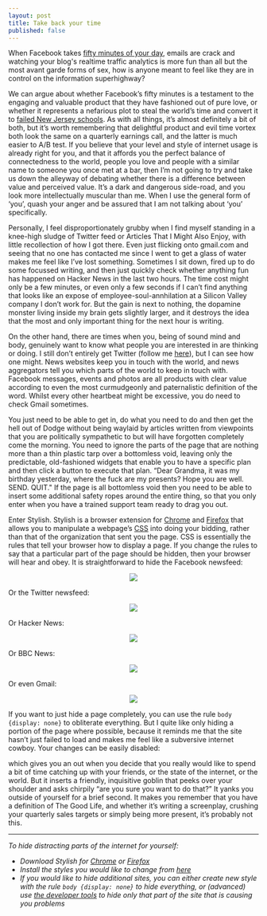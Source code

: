 ```yaml
---
layout: post
title: Take back your time
published: false
---
```

When Facebook takes [fifty minutes of your day](http://www.nytimes.com/2016/05/06/business/facebook-bends-the-rules-of-audience-engagement-to-its-advantage.html), emails are crack and watching your blog's realtime traffic analytics is more fun than all but the most avant garde forms of sex, how is anyone meant to feel like they are in control on the information superhighway?

We can argue about whether Facebook’s fifty minutes is a testament to the engaging and valuable product that they have fashioned out of pure love, or whether it represents a nefarious plot to steal the world’s time and convert it to [failed New Jersey schools](https://www.buzzfeed.com/mollyhensleyclancy/what-happened-to-zuckerbergs-100-million). As with all things, it’s almost definitely a bit of both, but it’s worth remembering that delightful product and evil time vortex both look the same on a quarterly earnings call, and the latter is much easier to A/B test. If you believe that your level and style of internet usage is already right for you, and that it affords you the perfect balance of connectedness to the world, people you love and people with a similar name to someone you once met at a bar, then I’m not going to try and take us down the alleyway of debating whether there is a difference between value and perceived value. It’s a dark and dangerous side-road, and you look more intellectually muscular than me. When I use the general form of ‘you’, quash your anger and be assured that I am not talking about ‘you’ specifically.

Personally, I feel disproportionately grubby when I find myself standing in a knee-high sludge of Twitter feed or Articles That I Might Also Enjoy, with little recollection of how I got there. Even just flicking onto gmail.com and seeing that no one has contacted me since I went to get a glass of water makes me feel like I’ve lost something. Sometimes I sit down, fired up to do some focussed writing, and then just quickly check whether anything fun has happened on Hacker News in the last two hours. The time cost might only be a few minutes, or even only a few seconds if I can’t find anything that looks like an expose of employee-soul-annhilation at a Silicon Valley company I don’t work for. But the gain is next to nothing, the dopamine monster living inside my brain gets slightly larger, and it destroys the idea that the most and only important thing for the next hour is writing.

On the other hand, there are times when you, being of sound mind and body, genuinely want to know what people you are interested in are thinking or doing. I still don’t entirely get Twitter (follow me [here](https://twitter.com/robjheaton)), but I can see how one might. News websites keep you in touch with the world, and news aggregators tell you which parts of the world to keep in touch with. Facebook messages, events and photos are all products with clear value according to even the most curmudgeonly and paternalistic definition of the word. Whilst every other heartbeat might be excessive, you do need to check Gmail sometimes.

You just need to be able to get in, do what you need to do and then get the hell out of Dodge without being waylaid by articles written from viewpoints that you are politically sympathetic to but will have forgotten completely come the morning. You need to ignore the parts of the page that are nothing more than a thin plastic tarp over a bottomless void, leaving only the predictable, old-fashioned widgets that enable you to have a specific plan and then click a button to execute that plan. “Dear Grandma, it was my birthday yesterday, where the fuck are my presents? Hope you are well. SEND. QUIT." If the page is all bottomless void then you need to be able to insert some additional safety ropes around the entire thing, so that you only enter when you have a trained support team ready to drag you out.

Enter Stylish. Stylish is a browser extension for [Chrome](https://chrome.google.com/webstore/detail/stylish/fjnbnpbmkenffdnngjfgmeleoegfcffe) and [Firefox](https://addons.mozilla.org/en-US/firefox/addon/stylish/) that allows you to manipulate a webpage’s [CSS](https://developer.mozilla.org/en-US/docs/Web/Guide/CSS/Getting_started/What_is_CSS) into doing your bidding, rather than that of the organization that sent you the page. CSS is essentially the rules that tell your browser how to display a page. If you change the rules to say that a particular part of the page should be hidden, then your browser will hear and obey. It is straightforward to hide the Facebook newsfeed:

<p align="center">
<img src="https://cloud.githubusercontent.com/assets/1565857/15089699/b6e9eeac-13be-11e6-8ead-9c8bb74820aa.png" />
</p>

Or the Twitter newsfeed:

<p align="center">
<img src="https://cloud.githubusercontent.com/assets/1565857/15089698/b6d902d6-13be-11e6-836d-5dea1122ac6f.png" />
</p>

Or Hacker News:

<p align="center">
<img src="https://cloud.githubusercontent.com/assets/1565857/15089723/7838c1aa-13bf-11e6-93ec-87508fa3d8a6.png" />
</p>

Or BBC News:

<p align="center">
<img src="https://cloud.githubusercontent.com/assets/1565857/15089701/b6f4c0ca-13be-11e6-93be-91b42b78b5b1.png" />
</p>

Or even Gmail:

<p align="center">
<img src="https://cloud.githubusercontent.com/assets/1565857/15089929/4a8d855a-13c5-11e6-85d8-19a96c0c081c.png" />
</p>

If you want to just hide a page completely, you can use the rule `body {display: none}` to obliterate everything. But I quite like only hiding a portion of the page where possible, because it reminds me that the site hasn’t just failed to load and makes me feel like a subversive internet cowboy. Your changes can be easily disabled:

which gives you an out when you decide that you really would like to spend a bit of time catching up with your friends, or the state of the internet, or the world. But it inserts a friendly, inquisitive goblin that peeks over your shoulder and asks chirpily “are you sure you want to do that?” It yanks you outside of yourself for a brief second. It makes you remember that you have a definition of The Good Life, and whether it’s writing a screenplay, crushing your quarterly sales targets or simply being more present, it’s probably not this.

---

<i>
To hide distracting parts of the internet for yourself:

* Download Stylish for [Chrome](https://chrome.google.com/webstore/detail/stylish/fjnbnpbmkenffdnngjfgmeleoegfcffe) or [Firefox](https://addons.mozilla.org/en-US/firefox/addon/stylish/) 
* Install the styles you would like to change from [here](https://userstyles.org/users/331645)
* If you would like to hide additional sites, you can either create new style with the rule `body {display: none}` to hide everything, or (advanced) use [the developer tools](https://developer.chrome.com/devtools#dom-and-styles) to hide only that part of the site that is causing you problems
<i>
